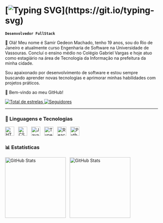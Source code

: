 # [![Typing SVG](https://readme-typing-svg.demolab.com?font=Fira+Code&size=25&pause=1000&width=435&lines=Ola%2C+meu+nome+é+Samir+Gedeon!;prazer+em+te+conhecer!)](https://git.io/typing-svg)

**`Desenvolvedor FullStack`**

👋 Olá! Meu nome é Samir Gedeon Machado, tenho 19 anos, sou do Rio de Janeiro e atualmente curso Engenharia de Software na Universidade de Vassouras. Concluí o ensino médio no Colégio Gabriel Vargas e hoje atuo como estagiário na área de Tecnologia da Informação na prefeitura da minha cidade.

Sou apaixonado por desenvolvimento de software e estou sempre buscando aprender novas tecnologias e aprimorar minhas habilidades com projetos práticos.

🚀 Bem-vindo ao meu GitHub!


<p align="left">
    <a> 
    <a href="https://github.com/SamirGedeon?tab=repositories&sort=stargazers">
        <img 
            alt="Total de estrelas" 
            title="Total de estrelas GitHub" 
            src="https://custom-icon-badges.demolab.com/github/stars/SamirGedeon?color=ffd143&style=for-the-badge&labelColor=ffc000&logo=star&label=estrelas"
        />
    </a>
    <a href="https://github.com/SamirGedeon?tab=followers">
        <img 
            alt="Seguidores" 
            title="Me siga no GitHub" 
            src="https://custom-icon-badges.demolab.com/github/followers/SamirGedeon?color=236ad3&labelColor=1155ba&style=for-the-badge&logo=github&label=Seguidores&logoColor=white"
        />
    </a>
</p>

---

### 🤖 Linguagens e Tecnologias

<img 
    align="left" 
    alt="HTML"
    title="HTML" 
    width="30px" 
    style="padding-right: 10px;" 
    src="https://cdn.jsdelivr.net/gh/devicons/devicon@latest/icons/html5/html5-original.svg" 
/>
<img 
    align="left" 
    alt="CSS" 
    title="CSS"
    width="30px" 
    style="padding-right: 10px;" 
    src="https://cdn.jsdelivr.net/gh/devicons/devicon@latest/icons/css3/css3-original.svg" 
/>
<img 
    align="left" 
    alt="JavaScript" 
    title="JavaScript"
    width="30px" 
    style="padding-right: 10px;" 
    src="https://cdn.jsdelivr.net/gh/devicons/devicon@latest/icons/javascript/javascript-original.svg" 
/>
<img 
    align="left" 
    alt="TypeScript"
    title="TypeScript" 
    width="30px" 
    style="padding-right: 10px;" 
    src="https://cdn.jsdelivr.net/gh/devicons/devicon@latest/icons/typescript/typescript-original.svg" 
/>
<img 
    align="left" 
    alt="React"
    title="React" 
    width="30px" 
    style="padding-right: 10px;" 
    src="https://cdn.jsdelivr.net/gh/devicons/devicon@latest/icons/react/react-original.svg"  
/>
<img 
    align="left" 
    alt="Python" 
    title="Python"
    width="30px" 
    style="padding-right: 10px;" 
    src="https://cdn.jsdelivr.net/gh/devicons/devicon@latest/icons/python/python-original.svg" 
/>

<br/>
<br/>

### 📊 Estatísticas

<p>
  <img 
    align="left" 
    alt="GitHub Stats" 
    height="200" 
    style="padding-right: 10px;" 
    src="https://github-readme-stats.vercel.app/api?username=SamirGedeon&show_icons=true&theme=tokyonight&include_all_commits=true&locale=pt-br" 
  />

<img 
      align="left" 
      alt="GitHub Stats" 
      height="200" 
      src="https://github-readme-stats.vercel.app/api/top-langs/?username=SamirGedeon&theme=tokyonight&layout=compact&custom_title=Tecnologias&langs_count=5" 
  />

</p>
